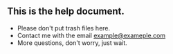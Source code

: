 ## This is the help document.
* Please don't put trash files here.
* Contact me with the email example@exameple.com
* More questions, don't worry, just wait.
